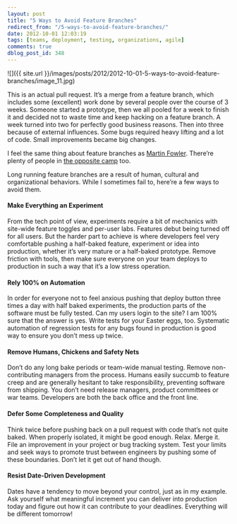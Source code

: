 ```yaml
---
layout: post
title: "5 Ways to Avoid Feature Branches"
redirect_from: "/5-ways-to-avoid-feature-branches/"
date: 2012-10-01 12:03:19
tags: [teams, deployment, testing, organizations, agile]
comments: true
dblog_post_id: 348
---
```

![]({{ site.url }}/images/posts/2012/2012-10-01-5-ways-to-avoid-feature-branches/image_11.jpg)

This is an actual pull request. It’s a merge from a feature branch, which includes some (excellent) work done by several people over the course of 3 weeks. Someone started a prototype, then we all pooled for a week to finish it and decided not to waste time and keep hacking on a feature branch. A week turned into two for perfectly good business reasons. Then into three because of external influences. Some bugs required heavy lifting and a lot of code. Small improvements became big changes.

I feel the same thing about feature branches as [Martin Fowler](https://www.thoughtworks.com/perspectives/30-06-2011-continuous-delivery). There’re plenty of people in [the opposite camp](https://jamesmckay.net/2011/07/why-does-martin-fowler-not-understand-feature-branches/) too.

Long running feature branches are a result of human, cultural and organizational behaviors. While I sometimes fail to, here’re a few ways to avoid them.

#### Make Everything an Experiment

From the tech point of view, experiments require a bit of mechanics with site-wide feature toggles and per-user labs. Features debut being turned off for all users. But the harder part to achieve is where developers feel very comfortable pushing a half-baked feature, experiment or idea into production, whether it’s very mature or a half-baked prototype. Remove friction with tools, then make sure everyone on your team deploys to production in such a way that it’s a low stress operation.

#### Rely 100% on Automation

In order for everyone not to feel anxious pushing that deploy button three times a day with half baked experiments, the production parts of the software must be fully tested. Can my users login to the site? I am 100% sure that the answer is yes. Write tests for your Easter eggs, too. Systematic automation of regression tests for any bugs found in production is good way to ensure you don’t mess up twice.

#### Remove Humans, Chickens and Safety Nets

Don’t do any long bake periods or team-wide manual testing. Remove non-contributing managers from the process. Humans easily succumb to feature creep and are generally hesitant to take responsibility, preventing software from shipping. You don’t need release managers, product committees or war teams. Developers are both the back office and the front line.

#### Defer Some Completeness and Quality

Think twice before pushing back on a pull request with code that’s not quite baked. When properly isolated, it might be good enough. Relax. Merge it. File an improvement in your project or bug tracking system. Test your limits and seek ways to promote trust between engineers by pushing some of these boundaries. Don’t let it get out of hand though.

#### Resist Date-Driven Development

Dates have a tendency to move beyond your control, just as in my example. Ask yourself what meaningful increment you can deliver into production today and figure out how it can contribute to your deadlines. Everything will be different tomorrow!

